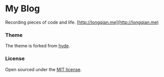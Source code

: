 # My Blog

Recording pieces of code and life. [http://longqian.me](http://longqian.me)

### Theme

The theme is forked from [hyde](https://github.com/poole/hyde).

### License

Open sourced under the [MIT license](LICENSE.md).

